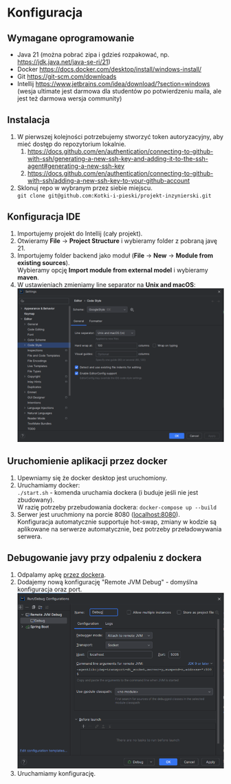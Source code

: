 # Konfiguracja

## Wymagane oprogramowanie
* Java 21 (można pobrać zipa  i gdzieś rozpakować, np. https://jdk.java.net/java-se-ri/21)
* Docker https://docs.docker.com/desktop/install/windows-install/
* Git https://git-scm.com/downloads
* Intellij https://www.jetbrains.com/idea/download/?section=windows (wesja ultimate jest darmowa dla studentów po potwierdzeniu maila, ale jest też darmowa wersja community)

## Instalacja
1. W pierwszej kolejności potrzebujemy stworzyć token autoryzacyjny, aby mieć dostęp do repozytorium lokalnie.
   1. https://docs.github.com/en/authentication/connecting-to-github-with-ssh/generating-a-new-ssh-key-and-adding-it-to-the-ssh-agent#generating-a-new-ssh-key
   2. https://docs.github.com/en/authentication/connecting-to-github-with-ssh/adding-a-new-ssh-key-to-your-github-account
2. Sklonuj repo w wybranym przez siebie miejscu.\
``git clone git@github.com:Kotki-i-pieski/projekt-inzynierski.git``

## Konfiguracja IDE
1. Importujemy projekt do Intellij (cały projekt).
2. Otwieramy **File** &rarr; **Project Structure** i wybieramy folder z pobraną javę 21.
4. Importujemy folder backend jako moduł (**File** &rarr; **New** &rarr; **Module from existing sources**).\
Wybieramy opcję **Import module from external model** i wybieramy **maven**.
5. W ustawieniach zmieniamy line separator na **Unix and macOS**:\
![img_5.png](img_5.png)

## Uruchomienie aplikacji przez docker
1. Upewniamy się że docker desktop jest uruchomiony.
2. Uruchamiamy docker:\
``./start.sh`` - komenda uruchamia dockera (i buduje jeśli nie jest zbudowany).\
W razię potrzeby przebudowania dockera: `docker-compose up --build`
4. Serwer jest uruchmiony na porcie 8080 ([localhost:8080](http://localhost:8080)).\
Konfiguracja automatycznie supportuje hot-swap, zmiany w kodzie są aplikowane na serwerze automatycznie, bez potrzeby przeładowywania serwera.

## Debugowanie javy przy odpaleniu z dockera
1. Odpalamy apkę [przez dockera](#uruchomienie-aplikacji-przez-docker).
2. Dodajemy nową konfigurację "Remote JVM Debug" - domyślna konfiguracja oraz port.\
   ![img.png](img.png)
3. Uruchamiamy konfigurację.